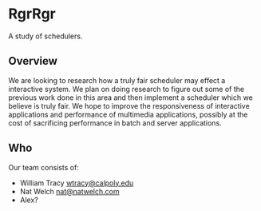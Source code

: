 # RgrRgr

A study of schedulers.

## Overview

We are looking to research how a truly fair scheduler may effect a interactive system. We plan on 
doing research to figure out some of the previous work done in this area and then implement a 
scheduler which we believe is truly fair. We hope to improve the responsiveness of interactive 
applications and performance of multimedia applications, possibly at the cost of sacrificing 
performance in batch and server applications.

## Who

Our team consists of:

 * William Tracy <wtracy@calpoly.edu>
 * Nat Welch <nat@natwelch.com>
 * Alex?

